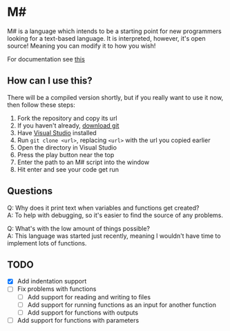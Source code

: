﻿# M#
M# is a language which intends to be a starting point for new programmers looking for a text-based language. It is interpreted, however, it's open source! Meaning you can modify it to how you wish!

For documentation see [this](DOCS.md)

## How can I use this?
There will be a compiled version shortly, but if you really want to use it now, then follow these steps:
1. Fork the repository and copy its url
2. If you haven't already, [download git](https://git-scm.com/)
3. Have [Visual Studio](https://visualstudio.microsoft.com/vs) installed
4. Run `git clone <url>`, replacing `<url>` with the url you copied earlier
5. Open the directory in Visual Studio
6. Press the play button near the top
7. Enter the path to an M# script into the window
8. Hit enter and see your code get run

## Questions
Q: Why does it print text when variables and functions get created?  
A: To help with debugging, so it's easier to find the source of any problems.

Q: What's with the low amount of things possible?  
A: This language was started just recently, meaning I wouldn't have time to implement lots of functions.

## TODO
- [x] Add indentation support  
- [ ] Fix problems with functions  
    - [ ] Add support for reading and writing to files
    - [ ] Add support for running functions as an input for another function
    - [ ] Add support for functions with outputs
- [ ] Add support for functions with parameters  